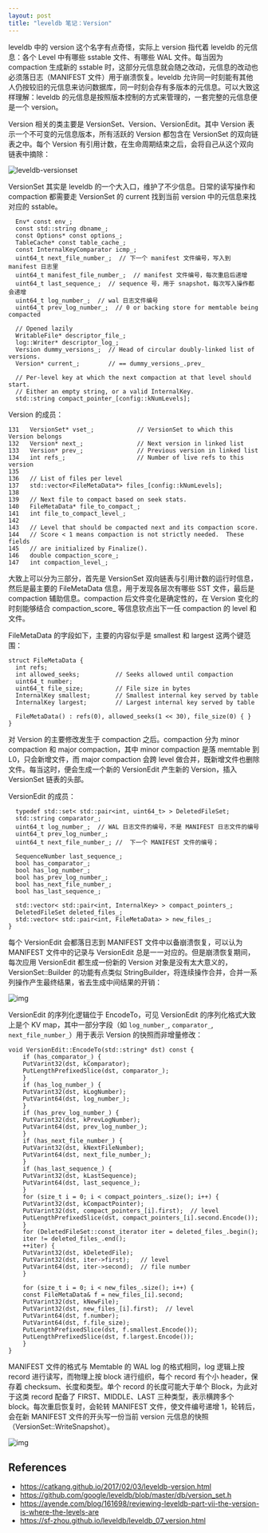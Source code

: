```yaml
---
layout: post
title: "leveldb 笔记：Version"
---
```


leveldb 中的 version 这个名字有点奇怪，实际上 version 指代着 leveldb 的元信息：各个 Level 中有哪些 sstable 文件、有哪些 WAL 文件。每当因为 compaction 生成新的 sstable 时，这部分元信息就会随之改动，元信息的改动也必须落日志（MANIFEST 文件）用于崩溃恢复。leveldb 允许同一时刻能有其他人仍按较旧的元信息来访问数据库，同一时刻会存有多版本的元信息。可以大致这样理解：leveldb 的元信息是按照版本控制的方式来管理的，一套完整的元信息便是一个 version。

Version 相关的类主要是 VersionSet、Version、VersionEdit。其中 Version 表示一个不可变的元信息版本，所有活跃的 Version 都包含在 VersionSet 的双向链表之中。每个 Version 有引用计数，在生命周期结束之后，会将自己从这个双向链表中摘除：

![leveldb-versionset](/images/2019-09-08-leveldb-version/leveldb-versionset.png)

VersionSet 其实是 leveldb 的一个大入口，维护了不少信息。日常的读写操作和 compaction 都需要走 VersionSet 的 current 找到当前 version 中的元信息来找对应的 sstable。



```
  Env* const env_;
  const std::string dbname_;
  const Options* const options_;
  TableCache* const table_cache_;
  const InternalKeyComparator icmp_;
  uint64_t next_file_number_;  // 下一个 manifest 文件编号，写入到 manifest 日志里
  uint64_t manifest_file_number_;  // manifest 文件编号，每次重启后递增
  uint64_t last_sequence_;  // sequence 号，用于 snapshot，每次写入操作都会递增
  uint64_t log_number_;  // wal 日志文件编号
  uint64_t prev_log_number_;  // 0 or backing store for memtable being compacted

  // Opened lazily
  WritableFile* descriptor_file_;
  log::Writer* descriptor_log_;
  Version dummy_versions_;  // Head of circular doubly-linked list of versions.
  Version* current_;        // == dummy_versions_.prev_

  // Per-level key at which the next compaction at that level should start.
  // Either an empty string, or a valid InternalKey.
  std::string compact_pointer_[config::kNumLevels];
```

Version 的成员：

```
131   VersionSet* vset_;            // VersionSet to which this Version belongs
132   Version* next_;               // Next version in linked list
133   Version* prev_;               // Previous version in linked list
134   int refs_;                    // Number of live refs to this version
135
136   // List of files per level
137   std::vector<FileMetaData*> files_[config::kNumLevels];
138
139   // Next file to compact based on seek stats.
140   FileMetaData* file_to_compact_;
141   int file_to_compact_level_;
142
143   // Level that should be compacted next and its compaction score.
144   // Score < 1 means compaction is not strictly needed.  These fields
145   // are initialized by Finalize().
146   double compaction_score_;
147   int compaction_level_;
```

大致上可以分为三部分，首先是 VersionSet 双向链表与引用计数的运行时信息，然后是最主要的 FileMetaData 信息，用于发现各层次有哪些 SST 文件，最后是 compaction 辅助信息。compaction 后文件变化是确定性的，在 Version 变化的时刻能够结合 compaction_score_ 等信息钦点出下一任 compaction 的 level 和文件。

FileMetaData 的字段如下，主要的内容似乎是 smallest 和 largest 这两个键范围：

```
struct FileMetaData {
  int refs;
  int allowed_seeks;          // Seeks allowed until compaction
  uint64_t number; 
  uint64_t file_size;         // File size in bytes
  InternalKey smallest;       // Smallest internal key served by table
  InternalKey largest;        // Largest internal key served by table

  FileMetaData() : refs(0), allowed_seeks(1 << 30), file_size(0) { }
}
```

对 Version 的主要修改发生于 compaction 之后。compaction 分为 minor compaction 和 major compaction，其中 minor compaction 是落 memtable 到 L0，只会新增文件，而 major compaction 会跨 level 做合并，既新增文件也删除文件。每当这时，便会生成一个新的 VersionEdit 产生新的 Version，插入 VersionSet 链表的头部。

VersionEdit 的成员：

```
  typedef std::set< std::pair<int, uint64_t> > DeletedFileSet;
  std::string comparator_;
  uint64_t log_number_;  // WAL 日志文件的编号，不是 MANIFEST 日志文件的编号
  uint64_t prev_log_number_; 
  uint64_t next_file_number_; //  下一个 MANIFEST 文件的编号；

  SequenceNumber last_sequence_;
  bool has_comparator_;
  bool has_log_number_;
  bool has_prev_log_number_;
  bool has_next_file_number_;
  bool has_last_sequence_;

  std::vector< std::pair<int, InternalKey> > compact_pointers_;
  DeletedFileSet deleted_files_;
  std::vector< std::pair<int, FileMetaData> > new_files_;
}
```

每个 VersionEdit 会都落日志到 MANIFEST 文件中以备崩溃恢复，可以认为 MANIFEST 文件中的记录与 VersionEdit 总是一一对应的。但是崩溃恢复期间，每次应用 VersionEdit 都生成一份新的 Version 对象是没有太大意义的，VersionSet::Builder 的功能有点类似 StringBuilder，将连续操作合并，合并一系列操作产生最终结果，省去生成中间结果的开销：

![img](/images/2019-09-08-leveldb-version/wjxyapo.png)

VersionEdit 的序列化逻辑位于 EncodeTo，可见 VersionEdit 的序列化格式大致上是个 KV map，其中一部分字段（如 `log_number_`, `comparator_`, `next_file_number_`）用于表示 Version 的快照而非增量修改：

```
void VersionEdit::EncodeTo(std::string* dst) const {
    if (has_comparator_) {
	PutVarint32(dst, kComparator);
	PutLengthPrefixedSlice(dst, comparator_);
    }
    if (has_log_number_) {
	PutVarint32(dst, kLogNumber);
	PutVarint64(dst, log_number_);
    }
    if (has_prev_log_number_) {
	PutVarint32(dst, kPrevLogNumber);
	PutVarint64(dst, prev_log_number_);
    }
    if (has_next_file_number_) {
	PutVarint32(dst, kNextFileNumber);
	PutVarint64(dst, next_file_number_);
    }
    if (has_last_sequence_) {
	PutVarint32(dst, kLastSequence);
	PutVarint64(dst, last_sequence_);
    }
    for (size_t i = 0; i < compact_pointers_.size(); i++) {
	PutVarint32(dst, kCompactPointer);
	PutVarint32(dst, compact_pointers_[i].first);  // level
	PutLengthPrefixedSlice(dst, compact_pointers_[i].second.Encode());
    }
    for (DeletedFileSet::const_iterator iter = deleted_files_.begin();
    iter != deleted_files_.end();
	++iter) {
	PutVarint32(dst, kDeletedFile);
	PutVarint32(dst, iter->first);   // level
	PutVarint64(dst, iter->second);  // file number
    }

    for (size_t i = 0; i < new_files_.size(); i++) {
	const FileMetaData& f = new_files_[i].second;
	PutVarint32(dst, kNewFile);
	PutVarint32(dst, new_files_[i].first);  // level
	PutVarint64(dst, f.number);
	PutVarint64(dst, f.file_size);
	PutLengthPrefixedSlice(dst, f.smallest.Encode());
	PutLengthPrefixedSlice(dst, f.largest.Encode());
    }
}
```

MANIFEST 文件的格式与 Memtable 的 WAL log 的格式相同，log 逻辑上按 record 进行读写，而物理上按 block 进行组织，每个 record 有个小 header，保存着 checksum、长度和类型。单个 record 的长度可能大于单个 Block，为此对于这类 record 配备了 FIRST、MIDDLE、LAST 三种类型，表示横跨多个 block。每次重启恢复时，会轮转 MANIFEST 文件，使文件编号递增 1，轮转后，会在新 MANIFEST 文件的开头写一份当前 version 元信息的快照（VersionSet::WriteSnapshot）。

![img](/images/2019-09-08-leveldb-version/leveldb-log2.png)

## References

- <https://catkang.github.io/2017/02/03/leveldb-version.html>
- <https://github.com/google/leveldb/blob/master/db/version_set.h>
- <https://ayende.com/blog/161698/reviewing-leveldb-part-vii-the-version-is-where-the-levels-are>
- <https://sf-zhou.github.io/leveldb/leveldb_07_version.html>
